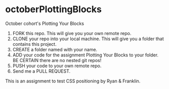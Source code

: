 # octoberPlottingBlocks
October cohort's Plotting Your Blocks

1.  FORK this repo. This will give you your own remote repo.
2.  CLONE your repo into your local machine. This will give you a folder that contains this project.
3.  CREATE a folder named with your name.
4.  ADD your code for the assignment Plotting Your Blocks to your folder. BE CERTAIN there are no nested git repos!
5.  PUSH your code to your own remote repo.
6.  Send me a PULL REQUEST.


This is an assignment to test CSS positioning by Ryan & Franklin. 